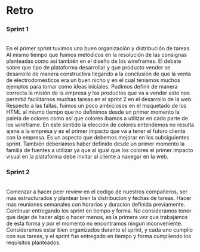 # Retro

### Sprint 1
<br>
En el primer sprint tuvimos una buen organización y distribución de tareas. Al mismo tiempo que fuimos metódicos en la resolución de las consignas planteadas como así también en el diseño de los wireframes. El debate sobre que tipo de plataforma desarrollar y que producto vender se desarrollo de manera constructiva llegando a la conclusión de que la venta de electrodomésticos era un buen nicho y en el cual teniamos muchos ejemplos para tomar como ideas iniciales. Pudimos definir de manera correcta la misión de la empresa y los productos que va a vender esto nos permitió facilitarnos muchas tareas en el sprint 2 en el desarrollo de la web.
<br>
Respecto a las fallas, fuimos un poco ambiciosos en el maquetado de los HTML al mismo tiempo que no definimos desde un primer momento la paleta de colores como así que colores ibamos a utilizar en cada parte de los wireframe. En este sentido la elección de colores entendemos no resulta ajena a la empresa y es el primer impacto que va a tener el futuro cliente con la empresa. Es un aspecto que debemos mejorar en los subsiguientes sprint. También deberíamos haber definido desde un primer momento la familia de fuentes a utilizar ya que al igual que los colores el primer impacto visual en la plataforma debe invitar al cliente a navegar en la web.

### Sprint 2
<br>
Comenzar a hacer peer review en el codigo de nuestros compañeros, ser mas estructurados y plantear bien la distribucion y fechas de tareas.
Hacer mas reuniones semanales con horarios y duracion definida previamente.
Continuar entregando los sprint en tiempo y forma.
No consideramos tener que dejar de hacer algo o hacer menos, es la primera vez que trabajamos de esta forma y por el momento no encontramos ningun inconveniente.
Consideramos estar bien organizados durante el sprint, y cada uno cumplio con sus tareas, y el sprint fue entregado en tiempo y forma cumpliendo los requisitos planteados.